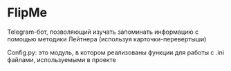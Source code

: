 # FlipMe

Telegram-бот, позволяющий изучать запоминать информацию с помощью методики Лейтнера (используя карточки-перевертыши)

Config.py:
это модуль, в котором реализованы функции для работы с .ini файлами, используемыми в проекте
